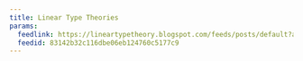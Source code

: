 ```yaml
---
title: Linear Type Theories
params:
  feedlink: https://lineartypetheory.blogspot.com/feeds/posts/default?alt=rss
  feedid: 83142b32c116dbe06eb124760c5177c9
---
```

